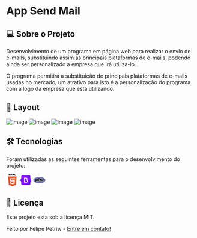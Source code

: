 # App Send Mail
 
## 💻 Sobre o Projeto
Desenvolvimento de um programa em página web para realizar o envio de e-mails, substituindo assim as principais plataformas de e-mails, podendo ainda ser personalizado a empresa que irá utiliza-lo.

O programa permitirá a substituição de principais plataformas de e-mails usadas no mercado, um atrativo para isto é a personalização do programa com a logo da empresa que está utilizando.

## 🎨 Layout

![image]()
![image]()
![image]()
![image]()

## 🛠 Tecnologias

Foram utilizadas as seguintes ferramentas para o desenvolvimento do projeto:

<code><img height="32" src="https://raw.githubusercontent.com/github/explore/80688e429a7d4ef2fca1e82350fe8e3517d3494d/topics/html/html.png" alt="HTML5"/></code>
<code><img height="32" src="https://github.com/devicons/devicon/blob/master/icons/bootstrap/bootstrap-original.svg" alt="Bootstrap"/></code>
<code><img height="32" src="https://github.com/devicons/devicon/blob/master/icons/php/php-original.svg" alt="PHP"/></code>


## 📝 Licença

Este projeto esta sob a licença MIT.

Feito por Felipe Petriw - [Entre em contato!](https://www.linkedin.com/in/felipepetriw/)
